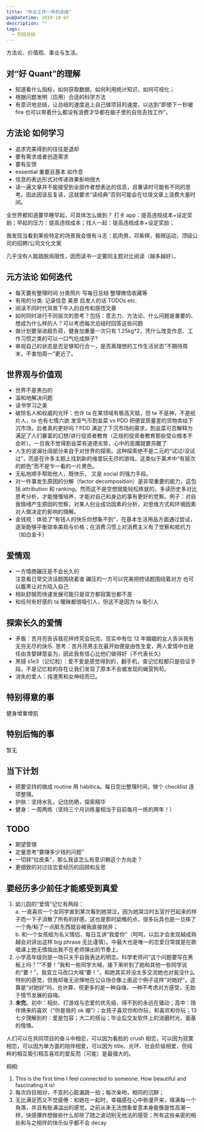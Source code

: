 ```yaml
---
title: "毕业工作一年的总结"
pubDatetime: 2019-10-07
description: ""
tags:
  - 阶段总结
---
```


方法论、价值观、事业与生活。

<!--more-->

## 对“好 Quant”的理解

- 知道看什么指标，如何获取数据，如何利用统计知识，如何可视化；
- 根据问题发明（应用）合适的科学方法
- 有意识地总结，让总结的速度追上自己做项目的速度，以达到“即使下一秒被 fire 也可以带着什么都没有浪费才华都在脑子里的自信去找工作”。

## 方法论 如何学习

- 追求完美得到的往往是退却
- 要有需求或者创造需求
- 要有反馈
- essential 重要且基本 如作息
- 信息的表达形式对传递效果影响很大
- 读一遍文章并不能接受到全部作者想表达的信息，且重读时可能有不同的思考。因此因该反复读，这就要求“读经典”否则可能会在垃圾文章上浪费大量时间。

全世界都知道要早睡早起，可具体怎么做到？
打卡 app：提高违规成本+设定奖励；早起的压力：提高违规成本；找人一起：提高违规成本+设定奖励；

我发现当看到某些特定的场景我会很有斗志：肌肉男，邓紫棋，极限运动，顶级公司的招聘/公司文化文案

几乎没有人能跳脱局限性，因而读书一定要同主题对比阅读（越多越好）。

## 元方法论 如何迭代

- 每天要有整理时间 分类照片 写每日总结 整理微信收藏等
- 有用的分类: 记录信息 美景 启发人的话 TODOs etc.
- 阅读不同时代背景下牛人的自传和感悟文章
- 如何同时进行不同层次的思考？包括：意志力、方法论、什么问题是重要的、想成为什么样的人？可以考虑每次总结时回答这些问题
- 做计划要渐进超负荷，健身加重量一次只有 1.25kg\*2，凭什么改变作息、工作习惯之类的可以一口气吃成胖子?
- 审视自己的状态是否足够知行合一，是否离理想的工作生活状态“不期待周末，不害怕周一”更近了。

## 世界观与价值观

- 世界不是黑白的
- 温和地解决问题
- 读书学习之美
- 破除名人和权威的光环：也许 ta 在某领域有极高天赋，但 ta 不是神，不是纸片人，ta 也有七情六欲
  发空气币割韭菜 vs PDD 把便宜质量差的货物卖给下沉市场，后者真的更好吗？PDD 满足了下沉市场的需求，割韭菜可否解释为满足了人们暴富的幻想/进行投资者教育（正规的投资者教育那些受众根本不会听）。一旦我不觉得割韭菜有道德劣势，心中的恶魔就要苏醒了
- 人生的波澜壮阔部分来自于对世界的探索。这种探索绝不是二元的“试过/没试过”，而是在许多主题上找到新的维度玩无尽的游戏。这类似于美术中“有层次的颜色”而不是乍一看的一片黑色。
- 无私地顺手帮助他人，既快乐， 又是 social 的强力手段。
- 对一件事发生原因的分解（factor decomposition）是非常重要的能力，这包括 attribution 和 ranking。然而这不是空想就能轻松练就的，多读历史多对比思考分析，才能慢慢培养，才能对自己和身边的事有更好的觉察。例子：对自我情绪产生原因的觉察，对某人创业成功因素的分析，对思维方式和环境因素对人做决定的影响的理解。
- 金钱观：体验了“有钱人的快乐你想象不到”，在基本生活用品方面通过尝试，逐渐能够平衡效率美观与价格；在消费习惯上对消费主义有了觉察和抵抗力（如白金卡）

## 爱情观

- 一方情商碾压是不会长久的  
   注意看日常交流话题围绕着谁 碾压的一方可以完美把控话题围绕着对方 也可以腹黑让对方陷入自己
- 相处舒服而快速发展可能只是双方都寂寞也都不差
- 和任何有好感的 ta 暧昧都很吸引人，但这不是因为 ta 吸引人

## 探索长久的爱情

- 矛盾：苦月亮告诉我花样终究会玩完，现实中有位 12 年婚姻的女人告诉我有无穷无尽的快乐. 思考：苦月亮男主在最开始便是由性生爱，两人爱情中也是任由贪婪肆意妄为，因此我有信心比他们做得好（不代表长久)
- 黑镜 s1e3（记忆粒）：爱不爱是感觉得到的，翻手机，查记忆粒都只是验证手段。不是记忆粒的存在让我们发现了原本不会被发现的蝇营狗苟。
- 消失的爱人：纯渣男和女神经而已。

## 特别得意的事

健身增重增肌

## 特别后悔的事

暂无

## 当下计划

- 把要坚持的做成 routine 用 habitica。每日空出整理时间，做个 checklist 逐项整理。
- 护肤：坚持水乳，记住防晒，探索精华
- 健身：一周两练（坚持三个月训练量相当于目前每月一练的两年！）

## TODO

- 期望管理
- 定量思考“要赚多少钱的问题”
- 一切转“拉皮条”，那么我该怎么有意识朝这个方向走？
- 更细致的对过往恋爱经历的回顾和反思

## 要经历多少前任才能感受到真爱

1. 幼儿园的“爱情”记忆有两段：  
   a. 一直喜欢一个女同学直到某次看到她哭泣，因为她哭泣时五官拧巴起来的样子而一下子消散了所有的好感。这也是那时幼稚的点，很多玩具也是一旦摔了一个角/粘了一点脏东西就会被我直接抛弃；  
   b. 和一个女孩结为名义情侣，每日互讲“我爱你”（呵呵，以后才会发现越成熟越会对讲出这样 big phrase 无比谨慎）。中最大也是唯一的恋爱日常就是在歌唱课上她无情指出我不在老师弹出的节奏上。
2. 小学高年级则是一场只关乎自我表达的明恋。科学老师问“这个问题要写在黑板上吗？”“不要！”我和一些同学大喊，接下来听到了她和其他一些同学说的“要！”，我变立马改口大喊“要！”。和她其实并没太多交流她也对我没什么特别的感觉，但我却毫无忌惮地在公众场合像上面这个例子这样“对她好”。这算是“对她好”吗，也许算，但更多的是一种自嗨，一种不考虑对方感受，无助于情节发展的自嗨。
3. **未完**。初中：相处、打游戏与恋爱的优先级、得不到的永远在骚动；高中：陪伴换来的喜欢（“你是我的 ok 绷”）；女孩子喜欢你和你玩，和喜欢和你玩；13 七夕理解到的：爱是包容；大二的搭讪；毕业后交友软件上的消磨时光、面基的情愫。

人们可以在共同项目的奋斗中相恋，可以因为看脸的 crush 相恋，可以因为寂寞相恋，可以因为单方面的陪伴相爱，可以因为 title、光环、社会阶级相爱，但纯粹的相互吸引相互喜欢的爱反而（可能）是最强大的。

桐桐:

1. This is the first time I feel connected to someone. How beautiful and fascinating it is!
2. 每次四目相对，不变的心脏漏跳一拍；每次亲吻，相同的沉醉；
3. 无比满足而又不觉疲倦：和她在一起时，幸福感在心中弥漫开来，填满每一个角落，并且有胀满溢出的感觉。之前从来无法想象爱意本身能像是性高潮一样，快感爆炸想做些什么却除了随之波动别无他法的感受；所有这些亲密的相处和与之相伴的快乐似乎都不会 decay
